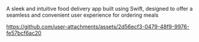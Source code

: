 A sleek and intuitive food delivery app built using Swift, designed to offer a seamless and convenient user experience for ordering meals




https://github.com/user-attachments/assets/2d56ecf3-0479-48f9-9976-fe57bcf6ac20

